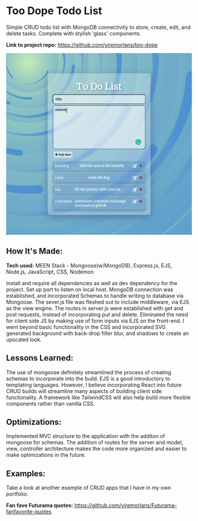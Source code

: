 # Too Dope Todo List
Simple CRUD todo list with MongoDB connectivity to store, create, edit, and delete tasks. Complete with stylish 'glass' components.

**Link to project repo:** https://github.com/yiremorlans/too-dope

![alt tag](https://github.com/yiremorlans/too-dope/blob/main/todolist.gif)

## How It's Made:

**Tech used:** MEEN Stack - Mongoose(w/MongoDB), Express.js, EJS, Node.js, JavaScript, CSS, Nodemon

Install and require all dependencies as well as dev dependency for the project. Set up port to listen on local host. MongoDB connection was established, and incorporated Schemas to handle writing to database via Mongoose. The sever.js file was fleshed out to include middleware, via EJS as the view engine. The routes in server.js were established with get and post requests, instead of incorporating put and delete. Eliminated the need for client side JS by making use of form inputs via EJS on the front-end. I went beyond basic functionality in the CSS and incorporated SVG generated background with back-drop filter blur, and shadows to create an upscaled look. 

## Lessons Learned:

The use of mongoose definitely streamlined the process of creating schemas to incorporate into the build. EJS is a good introductory to templating languages. However, I believe incorporating React into future CRUD builds will streamline many aspects of building client side functionality. A framework like TailwindCSS will also help build more flexible components rather than vanilla CSS.

## Optimizations:

Implemented MVC structure to the application with the additon of mongoose for schemas. The addition of routes for the server and model, view, controller architecture makes the code more organized and easier to make optimizations in the future.

## Examples:
Take a look at another example of CRUD apps that I have in my own portfolio:

**Fan fave Futurama quotes:** https://github.com/yiremorlans/Futurama-fanfavorite-quotes

